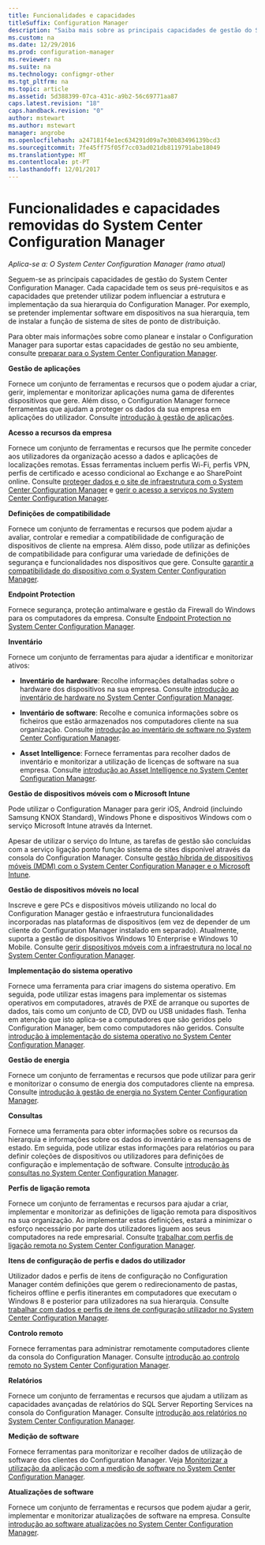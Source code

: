 ```yaml
---
title: Funcionalidades e capacidades
titleSuffix: Configuration Manager
description: "Saiba mais sobre as principais capacidades de gestão do System Center Configuration Manager."
ms.custom: na
ms.date: 12/29/2016
ms.prod: configuration-manager
ms.reviewer: na
ms.suite: na
ms.technology: configmgr-other
ms.tgt_pltfrm: na
ms.topic: article
ms.assetid: 5d388399-07ca-431c-a9b2-56c69771aa87
caps.latest.revision: "18"
caps.handback.revision: "0"
author: mstewart
ms.author: mstewart
manager: angrobe
ms.openlocfilehash: a247181f4e1ec634291d09a7e30b83496139bcd3
ms.sourcegitcommit: 7fe45ff75f05f7cc03ad021db8119791abe18049
ms.translationtype: MT
ms.contentlocale: pt-PT
ms.lasthandoff: 12/01/2017
---
```

# <a name="features-and-capabilities-of-system-center-configuration-manager"></a>Funcionalidades e capacidades removidas do System Center Configuration Manager

*Aplica-se a: O System Center Configuration Manager (ramo atual)*

Seguem-se as principais capacidades de gestão do System Center Configuration Manager. Cada capacidade tem os seus pré-requisitos e as capacidades que pretender utilizar podem influenciar a estrutura e implementação da sua hierarquia do Configuration Manager. Por exemplo, se pretender implementar software em dispositivos na sua hierarquia, tem de instalar a função de sistema de sites de ponto de distribuição.  

 Para obter mais informações sobre como planear e instalar o Configuration Manager para suportar estas capacidades de gestão no seu ambiente, consulte [preparar para o System Center Configuration Manager](../../../core/plan-design/get-ready.md).  

 **Gestão de aplicações**  

 Fornece um conjunto de ferramentas e recursos que o podem ajudar a criar, gerir, implementar e monitorizar aplicações numa gama de diferentes dispositivos que gere. Além disso, o Configuration Manager fornece ferramentas que ajudam a proteger os dados da sua empresa em aplicações do utilizador. Consulte [introdução à gestão de aplicações](/sccm/apps/understand/introduction-to-application-management).

 **Acesso a recursos da empresa**  

 Fornece um conjunto de ferramentas e recursos que lhe permite conceder aos utilizadores da organização acesso a dados e aplicações de localizações remotas. Essas ferramentas incluem perfis Wi-Fi, perfis VPN, perfis de certificado e acesso condicional ao Exchange e ao SharePoint online. Consulte [proteger dados e o site de infraestrutura com o System Center Configuration Manager](../../../protect/understand/protect-data-and-site-infrastructure.md) e [gerir o acesso a serviços no System Center Configuration Manager](../../../protect/deploy-use/manage-access-to-services.md).  

 **Definições de compatibilidade**  

 Fornece um conjunto de ferramentas e recursos que podem ajudar a avaliar, controlar e remediar a compatibilidade de configuração de dispositivos de cliente na empresa. Além disso, pode utilizar as definições de compatibilidade para configurar uma variedade de definições de segurança e funcionalidades nos dispositivos que gere. Consulte [garantir a compatibilidade do dispositivo com o System Center Configuration Manager](../../../compliance/understand/ensure-device-compliance.md).  

 **Endpoint Protection**  

 Fornece segurança, proteção antimalware e gestão da Firewall do Windows para os computadores da empresa. Consulte [Endpoint Protection no System Center Configuration Manager](../../../protect/deploy-use/endpoint-protection.md).  

 **Inventário**  

 Fornece um conjunto de ferramentas para ajudar a identificar e monitorizar ativos:  

-   **Inventário de hardware**: Recolhe informações detalhadas sobre o hardware dos dispositivos na sua empresa. Consulte [introdução ao inventário de hardware no System Center Configuration Manager](../../../core/clients/manage/inventory/introduction-to-hardware-inventory.md).  

-   **Inventário de software**: Recolhe e comunica informações sobre os ficheiros que estão armazenados nos computadores cliente na sua organização. Consulte [introdução ao inventário de software no System Center Configuration Manager](../../../core/clients/manage/inventory/introduction-to-software-inventory.md).  

-   **Asset Intelligence**: Fornece ferramentas para recolher dados de inventário e monitorizar a utilização de licenças de software na sua empresa. Consulte [introdução ao Asset Intelligence no System Center Configuration Manager](../../../core/clients/manage/asset-intelligence/introduction-to-asset-intelligence.md).  

**Gestão de dispositivos móveis com o Microsoft Intune**  

 Pode utilizar o Configuration Manager para gerir iOS, Android (incluindo Samsung KNOX Standard), Windows Phone e dispositivos Windows com o serviço Microsoft Intune através da Internet.

 Apesar de utilizar o serviço do Intune, as tarefas de gestão são concluídas com a serviço ligação ponto função sistema de sites disponível através da consola do Configuration Manager. Consulte [gestão híbrida de dispositivos móveis (MDM) com o System Center Configuration Manager e o Microsoft Intune](../../../mdm/understand/hybrid-mobile-device-management.md).  

 **Gestão de dispositivos móveis no local**  

 Inscreve e gere PCs e dispositivos móveis utilizando no local do Configuration Manager gestão e infraestrutura funcionalidades incorporadas nas plataformas de dispositivos (em vez de depender de um cliente do Configuration Manager instalado em separado). Atualmente, suporta a gestão de dispositivos Windows 10 Enterprise e Windows 10 Mobile. Consulte [gerir dispositivos móveis com a infraestrutura no local no System Center Configuration Manager](../../../mdm/understand/manage-mobile-devices-with-on-premises-infrastructure.md).  

 **Implementação do sistema operativo**  

 Fornece uma ferramenta para criar imagens do sistema operativo. Em seguida, pode utilizar estas imagens para implementar os sistemas operativos em computadores, através de PXE de arranque ou suportes de dados, tais como um conjunto de CD, DVD ou USB unidades flash. Tenha em atenção que isto aplica-se a computadores que são geridos pelo Configuration Manager, bem como computadores não geridos. Consulte [introdução à implementação do sistema operativo no System Center Configuration Manager](../../../osd/understand/introduction-to-operating-system-deployment.md).  

 **Gestão de energia**  

 Fornece um conjunto de ferramentas e recursos que pode utilizar para gerir e monitorizar o consumo de energia dos computadores cliente na empresa. Consulte [introdução à gestão de energia no System Center Configuration Manager](../../../core/clients/manage/power/introduction-to-power-management.md).  

 **Consultas**  

 Fornece uma ferramenta para obter informações sobre os recursos da hierarquia e informações sobre os dados do inventário e as mensagens de estado. Em seguida, pode utilizar estas informações para relatórios ou para definir coleções de dispositivos ou utilizadores para definições de configuração e implementação de software. Consulte [introdução às consultas no System Center Configuration Manager](../../../core/servers/manage/introduction-to-queries.md).  

 **Perfis de ligação remota**  

 Fornece um conjunto de ferramentas e recursos para ajudar a criar, implementar e monitorizar as definições de ligação remota para dispositivos na sua organização. Ao implementar estas definições, estará a minimizar o esforço necessário por parte dos utilizadores liguem aos seus computadores na rede empresarial. Consulte [trabalhar com perfis de ligação remota no System Center Configuration Manager](/sccm/compliance/deploy-use/create-remote-connection-profiles).  

 **Itens de configuração de perfis e dados do utilizador**  

 Utilizador dados e perfis de itens de configuração no Configuration Manager contém definições que gerem o redirecionamento de pastas, ficheiros offline e perfis itinerantes em computadores que executam o Windows 8 e posterior para utilizadores na sua hierarquia. Consulte [trabalhar com dados e perfis de itens de configuração utilizador no System Center Configuration Manager](/sccm/compliance/deploy-use/create-user-data-and-profiles-configuration-items).  

 **Controlo remoto**  

 Fornece ferramentas para administrar remotamente computadores cliente da consola do Configuration Manager. Consulte [introdução ao controlo remoto no System Center Configuration Manager](../../../core/clients/manage/remote-control/introduction-to-remote-control.md).  

 **Relatórios**  

 Fornece um conjunto de ferramentas e recursos que ajudam a utilizam as capacidades avançadas de relatórios do SQL Server Reporting Services na consola do Configuration Manager. Consulte [introdução aos relatórios no System Center Configuration Manager](../../../core/servers/manage/introduction-to-reporting.md).  

 **Medição de software**  

 Fornece ferramentas para monitorizar e recolher dados de utilização de software dos clientes do Configuration Manager. Veja [Monitorizar a utilização da aplicação com a medição de software no System Center Configuration Manager](../../../apps/deploy-use/monitor-app-usage-with-software-metering.md).  

 **Atualizações de software**  

 Fornece um conjunto de ferramentas e recursos que podem ajudar a gerir, implementar e monitorizar atualizações de software na empresa. Consulte [introdução ao software atualizações no System Center Configuration Manager](/sccm/sum/understand/software-updates-introduction).  
